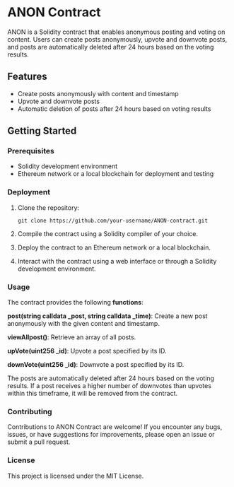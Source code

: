 # ANON Contract

ANON is a Solidity contract that enables anonymous posting and voting on content. Users can create posts anonymously, upvote and downvote posts, and posts are automatically deleted after 24 hours based on the voting results.

## Features

- Create posts anonymously with content and timestamp
- Upvote and downvote posts
- Automatic deletion of posts after 24 hours based on voting results

## Getting Started

### Prerequisites

- Solidity development environment
- Ethereum network or a local blockchain for deployment and testing

### Deployment

1. Clone the repository:

   ```shell
   git clone https://github.com/your-username/ANON-contract.git
    ```

2. Compile the contract using a Solidity compiler of your choice.

3. Deploy the contract to an Ethereum network or a local blockchain.

4. Interact with the contract using a web interface or through a Solidity development environment.

### Usage

The contract provides the following **functions**:

**post(string calldata _post, string calldata _time)**: Create a new post anonymously with the given content and timestamp.

**viewAllpost()**: Retrieve an array of all posts.

**upVote(uint256 _id)**: Upvote a post specified by its ID.

**downVote(uint256 _id)**: Downvote a post specified by its ID.

The posts are automatically deleted after 24 hours based on the voting results. If a post receives a higher number of downvotes than upvotes within this timeframe, it will be removed from the contract.

### Contributing

Contributions to ANON Contract are welcome! If you encounter any bugs, issues, or have suggestions for improvements, please open an issue or submit a pull request.

### License

This project is licensed under the MIT License.
